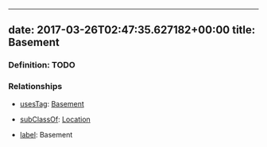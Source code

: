 
---
date: 2017-03-26T02:47:35.627182+00:00
title: Basement
---
### Definition: TODO

### Relationships

* [usesTag](https://brickschema.org/schema/1.0/BrickFrame#usesTag): [Basement](https://brickschema.org/schema/1.0/BrickTag#Basement)

* [subClassOf](http://www.w3.org/2000/01/rdf-schema#subClassOf): [Location](https://brickschema.org/schema/1.0/Brick#Location)

* [label](http://www.w3.org/2000/01/rdf-schema#label): Basement
